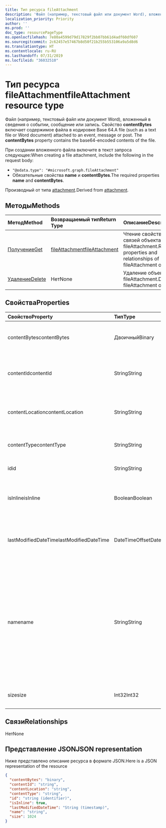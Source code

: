 ```yaml
---
title: Тип ресурса fileAttachment
description: 'Файл (например, текстовый файл или документ Word), вложенный в сведения о событии, сообщение или запись. **contentBytes** '
localization_priority: Priority
author: ''
ms.prod: ''
doc_type: resourcePageType
ms.openlocfilehash: 7e80a4599d79d17829f2bb07bb61d4adf60df607
ms.sourcegitcommit: 2c62457e57467b8d50f21b255b553106a9a5d8d6
ms.translationtype: HT
ms.contentlocale: ru-RU
ms.lasthandoff: 07/31/2019
ms.locfileid: "36032510"
---
```

# <a name="fileattachment-resource-type"></a><span data-ttu-id="e6b0f-104">Тип ресурса fileAttachment</span><span class="sxs-lookup"><span data-stu-id="e6b0f-104">fileAttachment resource type</span></span>

<span data-ttu-id="e6b0f-p102">Файл (например, текстовый файл или документ Word), вложенный в сведения о событии, сообщение или запись. Свойство **contentBytes** включает содержимое файла в кодировке Base 64.</span><span class="sxs-lookup"><span data-stu-id="e6b0f-p102">A file (such as a text file or Word document) attached to an event, message or post. The  **contentBytes** property contains the base64-encoded contents of the file.</span></span>  

<span data-ttu-id="e6b0f-107">При создании вложенного файла включите в текст запроса следующее:</span><span class="sxs-lookup"><span data-stu-id="e6b0f-107">When creating a file attachment, include the following in the request body:</span></span>

* `"@odata.type": "#microsoft.graph.fileAttachment"`
* <span data-ttu-id="e6b0f-108">Обязательные свойства **name** и **contentBytes**.</span><span class="sxs-lookup"><span data-stu-id="e6b0f-108">The required properties **name** and **contentBytes**.</span></span>

<span data-ttu-id="e6b0f-109">Производный от типа [attachment](attachment.md).</span><span class="sxs-lookup"><span data-stu-id="e6b0f-109">Derived from [attachment](attachment.md).</span></span>

## <a name="methods"></a><span data-ttu-id="e6b0f-110">Методы</span><span class="sxs-lookup"><span data-stu-id="e6b0f-110">Methods</span></span>

| <span data-ttu-id="e6b0f-111">Метод</span><span class="sxs-lookup"><span data-stu-id="e6b0f-111">Method</span></span>       | <span data-ttu-id="e6b0f-112">Возвращаемый тип</span><span class="sxs-lookup"><span data-stu-id="e6b0f-112">Return Type</span></span>  |<span data-ttu-id="e6b0f-113">Описание</span><span class="sxs-lookup"><span data-stu-id="e6b0f-113">Description</span></span>|
|:---------------|:--------|:----------|
|[<span data-ttu-id="e6b0f-114">Получение</span><span class="sxs-lookup"><span data-stu-id="e6b0f-114">Get</span></span>](../api/attachment-get.md) | [<span data-ttu-id="e6b0f-115">fileAttachment</span><span class="sxs-lookup"><span data-stu-id="e6b0f-115">fileAttachment</span></span>](fileattachment.md) |<span data-ttu-id="e6b0f-116">Чтение свойств и связей объекта fileAttachment.</span><span class="sxs-lookup"><span data-stu-id="e6b0f-116">Read properties and relationships of fileAttachment object.</span></span>|
|[<span data-ttu-id="e6b0f-117">Удаление</span><span class="sxs-lookup"><span data-stu-id="e6b0f-117">Delete</span></span>](../api/attachment-delete.md) | <span data-ttu-id="e6b0f-118">Нет</span><span class="sxs-lookup"><span data-stu-id="e6b0f-118">None</span></span> |<span data-ttu-id="e6b0f-119">Удаление объекта fileAttachment.</span><span class="sxs-lookup"><span data-stu-id="e6b0f-119">Delete fileAttachment object.</span></span> |

## <a name="properties"></a><span data-ttu-id="e6b0f-120">Свойства</span><span class="sxs-lookup"><span data-stu-id="e6b0f-120">Properties</span></span>
| <span data-ttu-id="e6b0f-121">Свойство</span><span class="sxs-lookup"><span data-stu-id="e6b0f-121">Property</span></span>     | <span data-ttu-id="e6b0f-122">Тип</span><span class="sxs-lookup"><span data-stu-id="e6b0f-122">Type</span></span>   |<span data-ttu-id="e6b0f-123">Описание</span><span class="sxs-lookup"><span data-stu-id="e6b0f-123">Description</span></span>|
|:---------------|:--------|:----------|
|<span data-ttu-id="e6b0f-124">contentBytes</span><span class="sxs-lookup"><span data-stu-id="e6b0f-124">contentBytes</span></span>|<span data-ttu-id="e6b0f-125">Двоичный</span><span class="sxs-lookup"><span data-stu-id="e6b0f-125">Binary</span></span>|<span data-ttu-id="e6b0f-126">Содержимое файла в кодировке base64.</span><span class="sxs-lookup"><span data-stu-id="e6b0f-126">The base64-encoded contents of the file.</span></span>|
|<span data-ttu-id="e6b0f-127">contentId</span><span class="sxs-lookup"><span data-stu-id="e6b0f-127">contentId</span></span>|<span data-ttu-id="e6b0f-128">String</span><span class="sxs-lookup"><span data-stu-id="e6b0f-128">String</span></span>|<span data-ttu-id="e6b0f-129">Идентификатор вложения в хранилище Exchange.</span><span class="sxs-lookup"><span data-stu-id="e6b0f-129">The ID of the attachment in the Exchange store.</span></span>|
|<span data-ttu-id="e6b0f-130">contentLocation</span><span class="sxs-lookup"><span data-stu-id="e6b0f-130">contentLocation</span></span>|<span data-ttu-id="e6b0f-131">String</span><span class="sxs-lookup"><span data-stu-id="e6b0f-131">String</span></span>|<span data-ttu-id="e6b0f-132">Не используйте это свойство, так как оно не поддерживается.</span><span class="sxs-lookup"><span data-stu-id="e6b0f-132">Do not use this property as it is not supported.</span></span>|
|<span data-ttu-id="e6b0f-133">contentType</span><span class="sxs-lookup"><span data-stu-id="e6b0f-133">contentType</span></span>|<span data-ttu-id="e6b0f-134">String</span><span class="sxs-lookup"><span data-stu-id="e6b0f-134">String</span></span>|<span data-ttu-id="e6b0f-135">Тип контента этого вложения.</span><span class="sxs-lookup"><span data-stu-id="e6b0f-135">The content type of the attachment.</span></span>|
|<span data-ttu-id="e6b0f-136">id</span><span class="sxs-lookup"><span data-stu-id="e6b0f-136">id</span></span>|<span data-ttu-id="e6b0f-137">String</span><span class="sxs-lookup"><span data-stu-id="e6b0f-137">String</span></span>|<span data-ttu-id="e6b0f-138">Идентификатор вложения.</span><span class="sxs-lookup"><span data-stu-id="e6b0f-138">The attachment ID.</span></span>|
|<span data-ttu-id="e6b0f-139">isInline</span><span class="sxs-lookup"><span data-stu-id="e6b0f-139">isInline</span></span>|<span data-ttu-id="e6b0f-140">Boolean</span><span class="sxs-lookup"><span data-stu-id="e6b0f-140">Boolean</span></span>|<span data-ttu-id="e6b0f-141">Задано значение true, если это встроенное вложение.</span><span class="sxs-lookup"><span data-stu-id="e6b0f-141">Set to true if this is an inline attachment.</span></span>|
|<span data-ttu-id="e6b0f-142">lastModifiedDateTime</span><span class="sxs-lookup"><span data-stu-id="e6b0f-142">lastModifiedDateTime</span></span>|<span data-ttu-id="e6b0f-143">DateTimeOffset</span><span class="sxs-lookup"><span data-stu-id="e6b0f-143">DateTimeOffset</span></span>|<span data-ttu-id="e6b0f-144">Дата и время последнего изменения вложения.</span><span class="sxs-lookup"><span data-stu-id="e6b0f-144">The date and time when the attachment was last modified.</span></span>|
|<span data-ttu-id="e6b0f-145">name</span><span class="sxs-lookup"><span data-stu-id="e6b0f-145">name</span></span>|<span data-ttu-id="e6b0f-146">String</span><span class="sxs-lookup"><span data-stu-id="e6b0f-146">String</span></span>|<span data-ttu-id="e6b0f-147">Имя, представляющее текст, который отображается под значком, представляющим внедренное вложение. Оно может не быть фактическим именем файла.</span><span class="sxs-lookup"><span data-stu-id="e6b0f-147">The name representing the text that is displayed below the icon representing the embedded attachment.This does not need to be the actual file name.</span></span>|
|<span data-ttu-id="e6b0f-148">size</span><span class="sxs-lookup"><span data-stu-id="e6b0f-148">size</span></span>|<span data-ttu-id="e6b0f-149">Int32</span><span class="sxs-lookup"><span data-stu-id="e6b0f-149">Int32</span></span>|<span data-ttu-id="e6b0f-150">Размер вложения в байтах.</span><span class="sxs-lookup"><span data-stu-id="e6b0f-150">The size in bytes of the attachment.</span></span>|

## <a name="relationships"></a><span data-ttu-id="e6b0f-151">Связи</span><span class="sxs-lookup"><span data-stu-id="e6b0f-151">Relationships</span></span>
<span data-ttu-id="e6b0f-152">Нет</span><span class="sxs-lookup"><span data-stu-id="e6b0f-152">None</span></span>


## <a name="json-representation"></a><span data-ttu-id="e6b0f-153">Представление JSON</span><span class="sxs-lookup"><span data-stu-id="e6b0f-153">JSON representation</span></span>

<span data-ttu-id="e6b0f-154">Ниже представлено описание ресурса в формате JSON.</span><span class="sxs-lookup"><span data-stu-id="e6b0f-154">Here is a JSON representation of the resource</span></span>

<!-- {
  "blockType": "resource",
  "baseType": "microsoft.graph.attachment",
  "optionalProperties": [

  ],
  "@odata.type": "microsoft.graph.fileAttachment"
}-->

```json
{
  "contentBytes": "binary",
  "contentId": "string",
  "contentLocation": "string",
  "contentType": "string",
  "id": "string (identifier)",
  "isInline": true,
  "lastModifiedDateTime": "String (timestamp)",
  "name": "string",
  "size": 1024
}

```

<!-- uuid: 8fcb5dbc-d5aa-4681-8e31-b001d5168d79
2015-10-25 14:57:30 UTC -->
<!-- {
  "type": "#page.annotation",
  "description": "fileAttachment resource",
  "keywords": "",
  "section": "documentation",
  "tocPath": ""
}-->
